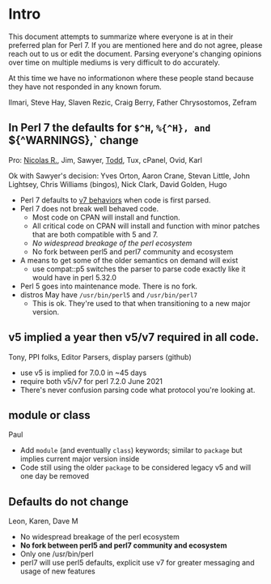 # Intro

This document attempts to summarize where everyone is at in their preferred plan for Perl 7. If you are mentioned here and do not agree, please reach out to us or edit the document. Parsing everyone's changing opinions over time on multiple mediums is very difficult to do accurately.

At this time we have no informationon where these people stand because they have not responded in any known forum.

Ilmari, Steve Hay, Slaven Rezic, Craig Berry, Father Chrysostomos, Zefram

## In Perl 7 the defaults for `$^H`, `%{^H}, and `${^WARNINGS},` change


Pro: [Nicolas R.](https://github.com/atoomic), Jim, Sawyer, [Todd](https://github.com/toddr), Tux, cPanel, Ovid, Karl

Ok with Sawyer's decision: Yves Orton, Aaron Crane, Stevan Little, John Lightsey, Chris Williams (bingos), Nick Clark, David Golden, Hugo

- Perl 7 defaults to [v7 behaviors](Defaults-for-v7) when code is first parsed.
- Perl 7 does not break well behaved code.
    - Most code on CPAN will install and function.
    - All critical code on CPAN will  install and function with minor patches that are both compatible with 5 and 7.
    - *No widespread breakage of the perl ecosystem*
    - No fork between perl5 and perl7 community and ecosystem
- A means to get some of the older semantics on demand will exist
     - use compat::p5 switches the parser to parse code exactly like it would have in perl 5.32.0
- Perl 5 goes into maintenance mode. There is no fork.
- distros May have `/usr/bin/perl5` and `/usr/bin/perl7`
    - This is ok. They're used to that when transitioning to a new major version.

## v5 implied a year then v5/v7 required in all code.

Tony, PPI folks, Editor Parsers, display parsers (github)

- use v5 is implied for 7.0.0 in ~45 days
- require both v5/v7 for perl 7.2.0 June 2021
- There's never confusion parsing code what protocol you're looking at.

## module or class

Paul

- Add `module` (and eventually `class`) keywords; similar to `package` but implies current major version inside
- Code still using the older `package` to be considered legacy v5 and will one day be removed

## Defaults do not change

Leon, Karen, Dave M

- No widespread breakage of the perl ecosystem
- **No fork between perl5 and perl7 community and ecosystem**
- Only one /usr/bin/perl
- perl7 will use perl5 defaults, explicit use v7 for greater messaging and usage of new features
